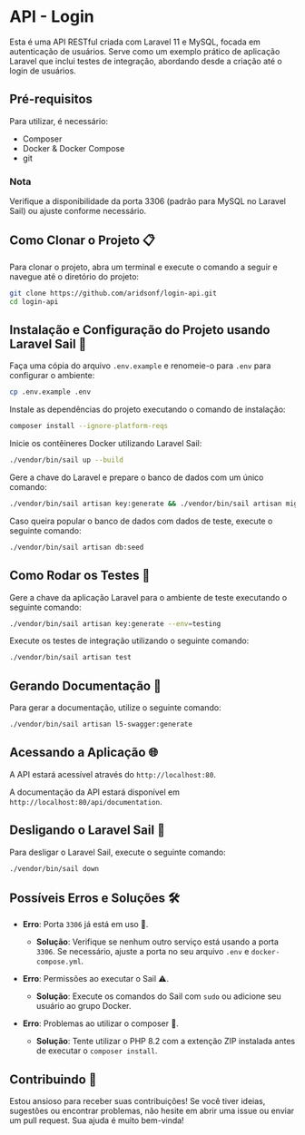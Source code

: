 # API - Login

Esta é uma API RESTful criada com Laravel 11 e MySQL, focada em autenticação de usuários. Serve como um exemplo prático de aplicação Laravel que inclui testes de integração, abordando desde a criação até o login de usuários.

## Pré-requisitos 
Para utilizar, é necessário:

- Composer
- Docker & Docker Compose
- git

### Nota
Verifique a disponibilidade da porta 3306 (padrão para MySQL no Laravel Sail) ou ajuste conforme necessário.

## Como Clonar o Projeto 📋

Para clonar o projeto, abra um terminal e execute o comando a seguir e navegue até o diretório do projeto:
```bash
git clone https://github.com/aridsonf/login-api.git 
cd login-api
```

## Instalação e Configuração do Projeto usando Laravel Sail 🚀

Faça uma cópia do arquivo `.env.example` e renomeie-o para `.env` para configurar o ambiente:
```bash
cp .env.example .env
```

Instale as dependências do projeto executando o comando de instalação:
```bash
composer install --ignore-platform-reqs
```

Inicie os contêineres Docker utilizando Laravel Sail:

```bash
./vendor/bin/sail up --build
```

Gere a chave do Laravel e prepare o banco de dados com um único comando:
```bash
./vendor/bin/sail artisan key:generate && ./vendor/bin/sail artisan migrate
```

Caso queira popular o banco de dados com dados de teste, execute o seguinte comando:
```bash
./vendor/bin/sail artisan db:seed
```

## Como Rodar os Testes 🧪
Gere a chave da aplicação Laravel para o ambiente de teste executando o seguinte comando:
```bash
./vendor/bin/sail artisan key:generate --env=testing
```

Execute os testes de integração utilizando o seguinte comando:
```bash
./vendor/bin/sail artisan test 
```

## Gerando Documentação 📄
Para gerar a documentação, utilize o seguinte comando:
```bash
./vendor/bin/sail artisan l5-swagger:generate
```

## Acessando a Aplicação 🌐

A API estará acessível através do `http://localhost:80`. 

A documentação da API estará disponível em `http://localhost:80/api/documentation`.

## Desligando o Laravel Sail 🛑

Para desligar o Laravel Sail, execute o seguinte comando:
```bash
./vendor/bin/sail down
```

## Possíveis Erros e Soluções 🛠️

- **Erro**: Porta `3306` já está em uso 🚫.
    - **Solução**: Verifique se nenhum outro serviço está usando a porta `3306`. Se necessário, ajuste a porta no seu arquivo `.env` e `docker-compose.yml`.

- **Erro**: Permissões ao executar o Sail ⚠️.
    - **Solução**: Execute os comandos do Sail com `sudo` ou adicione seu usuário ao grupo Docker.
      
- **Erro**: Problemas ao utilizar o composer 🛑.
    - **Solução**: Tente utilizar o PHP 8.2 com a extenção ZIP instalada antes de executar o `composer install`.

## Contribuindo 🤝

Estou ansioso para receber suas contribuições! Se você tiver ideias, sugestões ou encontrar problemas, não hesite em abrir uma issue ou enviar um pull request. Sua ajuda é muito bem-vinda!
